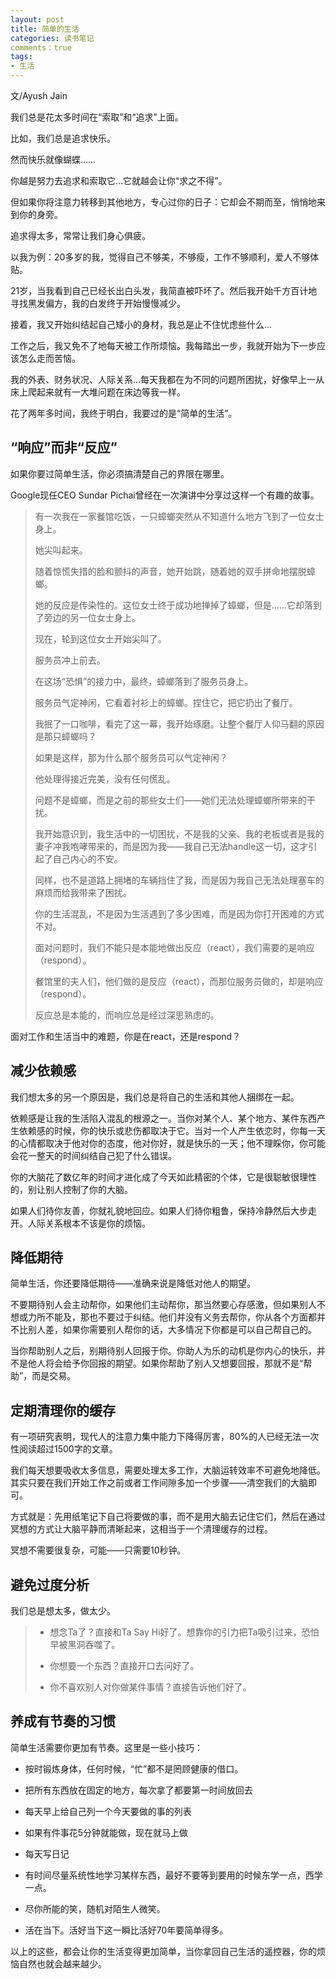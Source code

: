 ```yaml
---
layout: post
title: 简单的生活
categories: 读书笔记
comments：true
tags:
- 生活
---
```


文/Ayush Jain

我们总是花太多时间在“索取”和“追求”上面。

比如，我们总是追求快乐。

然而快乐就像蝴蝶……

你越是努力去追求和索取它…它就越会让你“求之不得”。

但如果你将注意力转移到其他地方，专心过你的日子：它却会不期而至，悄悄地来到你的身旁。

追求得太多，常常让我们身心俱疲。

以我为例：20多岁的我，觉得自己不够美，不够瘦，工作不够顺利，爱人不够体贴。

21岁，当我看到自己已经长出白头发，我简直被吓坏了。然后我开始千方百计地寻找黑发偏方，我的白发终于开始慢慢减少。

接着，我又开始纠结起自己矮小的身材，我总是止不住忧虑些什么…

工作之后，我又免不了地每天被工作所烦恼。我每踏出一步，我就开始为下一步应该怎么走而苦恼。

我的外表、财务状况、人际关系…每天我都在为不同的问题所困扰，好像早上一从床上爬起来就有一大堆问题在床边等我一样。

花了两年多时间，我终于明白，我要过的是“简单的生活”。

## “响应”而非“反应”

如果你要过简单生活，你必须搞清楚自己的界限在哪里。

Google现任CEO Sundar Pichai曾经在一次演讲中分享过这样一个有趣的故事。

> 有一次我在一家餐馆吃饭，一只蟑螂突然从不知道什么地方飞到了一位女士身上。
> 
> 她尖叫起来。
> 
> 随着惊慌失措的脸和颤抖的声音，她开始跳，随着她的双手拼命地摆脱蟑螂。
> 
> 她的反应是传染性的。这位女士终于成功地掸掉了蟑螂，但是......它却落到了旁边的另一位女士身上。
> 
> 现在，轮到这位女士开始尖叫了。
> 
> 服务员冲上前去。
> 
> 在这场“恐惧”的接力中，最终，蟑螂落到了服务员身上。
> 
> 服务员气定神闲，它看着衬衫上的蟑螂。捏住它，把它扔出了餐厅。
> 
> 我抿了一口咖啡，看完了这一幕，我开始琢磨。让整个餐厅人仰马翻的原因是那只蟑螂吗？
> 
> 如果是这样，那为什么那个服务员可以气定神闲？
> 
> 他处理得接近完美，没有任何慌乱。
> 
> 问题不是蟑螂，而是之前的那些女士们——她们无法处理蟑螂所带来的干扰。
> 
> 我开始意识到，我生活中的一切困扰，不是我的父亲、我的老板或者是我的妻子冲我咆哮带来的，而是因为我——我自己无法handle这一切，这才引起了自己内心的不安。
> 
> 同样，也不是道路上拥堵的车辆挡住了我，而是因为我自己无法处理塞车的麻烦而给我带来了困扰。
> 
> 你的生活混乱，不是因为生活遇到了多少困难，而是因为你打开困难的方式不对。
> 
> 面对问题时，我们不能只是本能地做出反应（react），我们需要的是响应（respond）。
> 
> 餐馆里的夫人们，他们做的是反应（react），而那位服务员做的，却是响应（respond）。
> 
> 反应总是本能的，而响应总是经过深思熟虑的。

面对工作和生活当中的难题，你是在react，还是respond？

## 减少依赖感

我们想太多的另一个原因是，我们总是将自己的生活和其他人捆绑在一起。

依赖感是让我的生活陷入混乱的根源之一。当你对某个人、某个地方、某件东西产生依赖感的时候，你的快乐或悲伤都取决于它。当对一个人产生依恋时，你每一天的心情都取决于他对你的态度，他对你好，就是快乐的一天；他不理睬你，你可能会花一整天的时间纠结自己犯了什么错误。

你的大脑花了数亿年的时间才进化成了今天如此精密的个体，它是很聪敏很理性的，别让别人控制了你的大脑。

如果人们待你友善，你就礼貌地回应。如果人们待你粗鲁，保持冷静然后大步走开。人际关系根本不该是你的烦恼。

## 降低期待

简单生活，你还要降低期待——准确来说是降低对他人的期望。

不要期待别人会主动帮你，如果他们主动帮你，那当然要心存感激，但如果别人不想或力所不能及，那也不要过于纠结。他们并没有义务去帮你，你从各个方面都并不比别人差，如果你需要别人帮你的话，大多情况下你都是可以自己帮自己的。

当你帮助别人之后，别期待别人回报于你。你助人为乐的动机是你内心的快乐，并不是他人将会给予你回报的期望。如果你帮助了别人又想要回报，那就不是“帮助”，而是交易。

## 定期清理你的缓存

有一项研究表明，现代人的注意力集中能力下降得厉害，80%的人已经无法一次性阅读超过1500字的文章。

我们每天想要吸收太多信息，需要处理太多工作，大脑运转效率不可避免地降低。其实只要在我们开始工作之前或者工作间隙多加一个步骤——清空我们的大脑即可。

方式就是：先用纸笔记下自己将要做的事，而不是用大脑去记住它们，然后在通过冥想的方式让大脑平静而清晰起来，这相当于一个清理缓存的过程。

冥想不需要很复杂，可能——只需要10秒钟。

## 避免过度分析

我们总是想太多，做太少。

> - 想念Ta了？直接和Ta Say Hi好了。想靠你的引力把Ta吸引过来，恐怕早被黑洞吞噬了。
>
> - 你想要一个东西？直接开口去问好了。
>
> - 你不喜欢别人对你做某件事情？直接告诉他们好了。

## 养成有节奏的习惯

简单生活需要你更加有节奏。这里是一些小技巧：

- 按时锻炼身体，任何时候，“忙”都不是罔顾健康的借口。

- 把所有东西放在固定的地方，每次拿了都要第一时间放回去

- 每天早上给自己列一个今天要做的事的列表

- 如果有件事花5分钟就能做，现在就马上做

- 每天写日记

- 有时间尽量系统性地学习某样东西，最好不要等到要用的时候东学一点，西学一点。

- 尽你所能的笑，随机对陌生人微笑。

- 活在当下。活好当下这一瞬比活好70年要简单得多。

以上的这些，都会让你的生活变得更加简单，当你拿回自己生活的遥控器，你的烦恼自然也就会越来越少。
